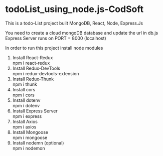 # todoList_using_node.js-CodSoft
This is a todo-List project built MongoDB, React, Node, Express.Js

You need to create a cloud mongoDB database and update the url in db.js
Express Server runs on PORT = 8000 (localhost)

In order to run this project install node modules 
1. Install React-Redux <br>
   npm i react-redux
2. Install Redux-DevTools <br>
   npm i redux-devtools-extension
3. Install Redux-Thunk <br>
   npm i thunk
4. Install cors <br>
   npm i cors
5. Install dotenv <br>
   npm i dotenv
6. Install Express Server <br>
   npm i express
7. Install Axios <br>
   npm i axios
8. Install Mongoose <br>
   npm i mongoose
9. Install nodemn (optional) <br>
   npm i nodemon
